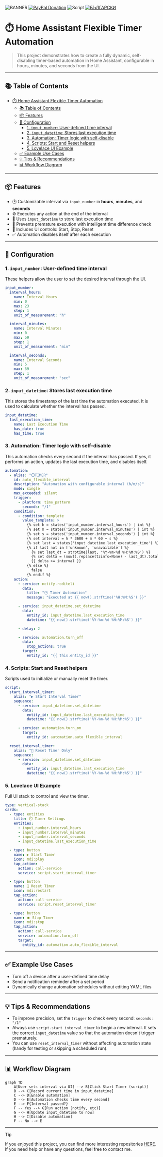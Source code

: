 ![BANNER](/img/banner.png)
[![PayPal Donation](https://img.shields.io/badge/PayPal-Дари-синьо?logo=paypal)](https://www.paypal.com/donate/?hosted_button_id=AAWFZVF2XCP5A)
![Script](https://img.shields.io/badge/logo-yaml-green?logo=yaml)
[![БЪЛГАРСКИ](https://img.shields.io/badge/БЪЛГАРСКИ-език-green?logo=translate&labelColor=gray&style=flat-square&link=https://example.com/en)](BG.md)

# ⏱️ Home Assistant Flexible Timer Automation

> This project demonstrates how to create a fully dynamic, self-disabling timer-based automation in Home Assistant, configurable in hours, minutes, and seconds from the UI.

---

## 📚 Table of Contents

- [⏱️ Home Assistant Flexible Timer Automation](#️-home-assistant-flexible-timer-automation)
  - [📚 Table of Contents](#-table-of-contents)
  - [📦 Features](#-features)
  - [🔧 Configuration](#-configuration)
    - [1. `input_number`: User-defined time interval](#1-input_number-user-defined-time-interval)
    - [2. `input_datetime`: Stores last execution time](#2-input_datetime-stores-last-execution-time)
    - [3. Automation: Timer logic with self-disable](#3-automation-timer-logic-with-self-disable)
    - [4. Scripts: Start and Reset helpers](#4-scripts-start-and-reset-helpers)
    - [5. Lovelace UI Example](#5-lovelace-ui-example)
  - [✅ Example Use Cases](#-example-use-cases)
  - [💡 Tips \& Recommendations](#-tips--recommendations)
  - [📊 Workflow Diagram](#-workflow-diagram)

---

## 📦 Features

- 🕒 Customizable interval via `input_number` in **hours**, **minutes**, and **seconds**
- ⚙️ Executes any action at the end of the interval
- 💾 Uses `input_datetime` to store last execution time
- 🧠 Prevents premature execution with intelligent time difference check
- 🔘 Includes UI controls: Start, Stop, Reset
- ✅ Automation disables itself after each execution

---

## 🔧 Configuration

### 1. `input_number`: User-defined time interval

These helpers allow the user to set the desired interval through the UI.

```yaml
input_number:
  interval_hours:
    name: Interval Hours
    min: 0
    max: 23
    step: 1
    unit_of_measurement: "h"

  interval_minutes:
    name: Interval Minutes
    min: 0
    max: 59
    step: 1
    unit_of_measurement: "min"

  interval_seconds:
    name: Interval Seconds
    min: 5
    max: 59
    step: 1
    unit_of_measurement: "sec"
```

### 2. `input_datetime`: Stores last execution time

This stores the timestamp of the last time the automation executed. It is used to calculate whether the interval has passed.

```yaml
input_datetime:
  last_execution_time:
    name: Last Execution Time
    has_date: true
    has_time: true
```

### 3. Automation: Timer logic with self-disable

This automation checks every second if the interval has passed. If yes, it performs an action, updates the last execution time, and disables itself.

```yaml
automation:
  - alias: "⏱️TIMER"
    id: auto_flexible_interval
    description: "Automation with configurable interval (h/m/s)"
    mode: single
    max_exceeded: silent
    trigger:
      - platform: time_pattern
        seconds: "/1"
    condition:
      - condition: template
        value_template: >
          {% set h = states('input_number.interval_hours') | int %}
          {% set m = states('input_number.interval_minutes') | int %}
          {% set s = states('input_number.interval_seconds') | int %}
          {% set interval = h * 3600 + m * 60 + s %}
          {% set last = states('input_datetime.last_execution_time') %}
          {% if last not in ['unknown', 'unavailable'] %}
            {% set last_dt = strptime(last, '%Y-%m-%d %H:%M:%S') %}
            {% set delta = (now().replace(tzinfo=None) - last_dt).total_seconds() %}
            {{ delta >= interval }}
          {% else %}
            false
          {% endif %}
    action:
      - service: notify.roditeli
        data:
          title: "🕒 Timer Automation"
          message: "Executed at {{ now().strftime('%H:%M:%S') }}"

      - service: input_datetime.set_datetime
        data:
          entity_id: input_datetime.last_execution_time
          datetime: "{{ now().strftime('%Y-%m-%d %H:%M:%S') }}"

      - delay: 2

      - service: automation.turn_off
        data:
          stop_actions: true
        target:
          entity_id: "{{ this.entity_id }}"
```

### 4. Scripts: Start and Reset helpers

Scripts used to initialize or manually reset the timer.

```yaml
script:
  start_interval_timer:
    alias: "▶️ Start Interval Timer"
    sequence:
      - service: input_datetime.set_datetime
        data:
          entity_id: input_datetime.last_execution_time
          datetime: "{{ now().strftime('%Y-%m-%d %H:%M:%S') }}"

      - service: automation.turn_on
        target:
          entity_id: automation.auto_flexible_interval

  reset_interval_timer:
    alias: "🔄 Reset Timer Only"
    sequence:
      - service: input_datetime.set_datetime
        data:
          entity_id: input_datetime.last_execution_time
          datetime: "{{ now().strftime('%Y-%m-%d %H:%M:%S') }}"
```

### 5. Lovelace UI Example

Full UI stack to control and view the timer.

```yaml
type: vertical-stack
cards:
  - type: entities
    title: ⏱️ Timer Settings
    entities:
      - input_number.interval_hours
      - input_number.interval_minutes
      - input_number.interval_seconds
      - input_datetime.last_execution_time

  - type: button
    name: ▶️ Start Timer
    icon: mdi:play
    tap_action:
      action: call-service
      service: script.start_interval_timer

  - type: button
    name: 🔄 Reset Timer
    icon: mdi:restart
    tap_action:
      action: call-service
      service: script.reset_interval_timer

  - type: button
    name: ⏹️ Stop Timer
    icon: mdi:stop
    tap_action:
      action: call-service
      service: automation.turn_off
      target:
        entity_id: automation.auto_flexible_interval
```

---

## ✅ Example Use Cases

- Turn off a device after a user-defined time delay
- Send a notification reminder after a set period
- Dynamically change automation schedules without editing YAML files

---

## 💡 Tips & Recommendations

- To improve precision, set the `trigger` to check every second: `seconds: "/1"`
- Always use `script.start_interval_timer` to begin a new interval. It sets the correct `input_datetime` value so that the automation doesn't trigger prematurely.
- You can use `reset_interval_timer` without affecting automation state (handy for testing or skipping a scheduled run).

---

## 📊 Workflow Diagram

```mermaid
graph TD
    A[User sets interval via UI] --> B[Click Start Timer (script)]
    B --> C[Record current time in input_datetime]
    C --> D[Enable automation]
    D --> E[Automation checks time every second]
    E --> F{Interval passed?}
    F -- Yes --> G[Run action (notify, etc)]
    G --> H[Update input_datetime to now]
    H --> I[Disable automation]
    F -- No --> E
```

---

> [!TIP]  
> If you enjoyed this project, you can find more interesting repositories [HERE](https://github.com/Bacard1?tab=repositories).  
> If you need help or have any questions, feel free to contact me.

